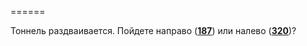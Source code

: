 ======

Тоннель раздваивается. Пойдете направо ([**187**](#n_187)) или налево ([**320**](#n_320))?

